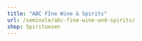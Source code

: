 ```yaml
---
title: "ABC FIne Wine & Spirits"
url: /seminole/abc-fine-wine-und-spirits/
shop: Spirituosen
---
```

